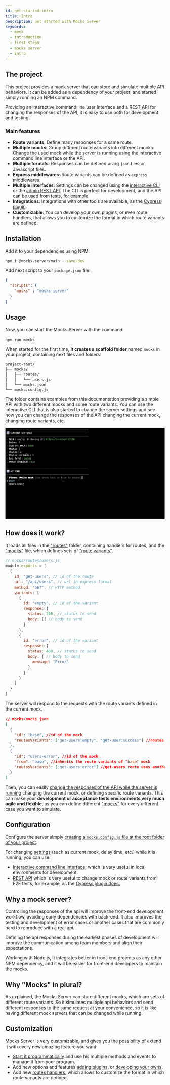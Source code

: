 ```yaml
---
id: get-started-intro
title: Intro
description: Get started with Mocks Server
keywords:
  - mock
  - introduction
  - first steps
  - mocks server
  - intro
---
```


## The project

This project provides a mock server that can store and simulate multiple API behaviors. It can be added as a dependency of your project, and started simply running an NPM command.

Providing an interactive command line user interface and a REST API for changing the responses of the API, it is easy to use both for development and testing.

### Main features

* __Route variants__: Define many responses for a same route.
* __Multiple mocks__: Group different route variants into different mocks. Change the used mock while the server is running using the interactive command line interface or the API.
* __Multiple formats__: Responses can be defined using `json` files or Javascript files.
* __Express middlewares__: Route variants can be defined as `express` middlewares.
* __Multiple interfaces__: Settings can be changed using the [interactive CLI](plugins-inquirer-cli.md) or the [admin REST API](plugins-admin-api). The CLI is perfect for development, and the API can be used from tests, for example.
* __Integrations__: Integrations with other tools are available, as the [Cypress plugin](integrations-cypress.md).
* __Customizable__: You can develop your own plugins, or even route handlers, that allows you to customize the format in which route variants are defined.

## Installation

Add it to your dependencies using NPM:

```bash
npm i @mocks-server/main --save-dev
```

Add next script to your `package.json` file:

```json
{
  "scripts": {
    "mocks" : "mocks-server"
  }
}
```

## Usage

Now, you can start the Mocks Server with the command:

```bash
npm run mocks
```

When started for the first time, __it creates a scaffold folder__ named `mocks` in your project, containing next files and folders:

```
project-root/
├── mocks/
│   ├── routes/
│   │   └── users.js
│   └── mocks.json
└── mocks.config.js
```

The folder contains examples from this documentation providing a simple API with two different mocks and some route variants. You can use the interactive CLI that is also started to change the server settings and see how you can change the responses of the API changing the current mock, changing route variants, etc.

![Interactive CLI](assets/inquirer-cli.gif)

## How does it work?

It loads all files in the ["routes"](get-started-routes.md) folder, containing handlers for routes, and the ["mocks"](get-started-mocks.md) file, which defines sets of ["route variants"](get-started-routes.md).

```js
// mocks/routes/users.js
module.exports = [
  {
    id: "get-users", // id of the route
    url: "/api/users", // url in express format
    method: "GET", // HTTP method
    variants: [
      {
        id: "empty", // id of the variant
        response: {
          status: 200, // status to send
          body: [] // body to send
        }
      },
      {
        id: "error", // id of the variant
        response: {
          status: 400, // status to send
          body: { // body to send
            message: "Error"
          }
        }
      }
    ]
  }
]
```

The server will respond to the requests with the route variants defined in the current mock.

```json
// mocks/mocks.json
[
  {
    "id": "base", //id of the mock
    "routesVariants": ["get-users:empty", "get-user:success"] //routes variants to use
  },
  {
    "id": "users-error", //id of the mock
    "from": "base", //inherits the route variants of "base" mock
    "routesVariants": ["get-users:error"] //get-users route uses another variant
  }
]
```

Then, you can easily [change the responses of the API while the server is running](#configuration) changing the current mock, or defining specific route variants. This can make your __development or acceptance tests environments very much agile and flexible__, as you can define different ["mocks"](get-started-mocks.md) for every different case you want to simulate.

## Configuration

Configure the server simply [creating a `mocks.config.js` file at the root folder of your project](configuration-file.md).

For changing [settings](configuration-options.md) (such as current mock, delay time, etc.) while it is running, you can use:
* [Interactive command line interface](plugins-inquirer-cli.md), which is very useful in local environments for development.
* [REST API](plugins-admin-api.md) which is very useful to change mock or route variants from E2E tests, for example, as the [Cypress plugin does.](integrations-cypress.md)

## Why a mock server?

Controlling the responses of the api will improve the front-end development workflow, avoiding early dependencies with back-end. It also improves the testing and development of error cases or another cases that are commonly hard to reproduce with a real api.

Defining the api responses during the earliest phases of development will improve the communication among team members and align their expectations.

Working with Node.js, it integrates better in front-end projects as any other NPM dependency, and it will be easier for front-end developers to maintain the mocks.

## Why "Mocks" in plural?

As explained, the Mocks Server can store different mocks, which are sets of different route variants. So it simulates multiple api behaviors and send different responses to the same request at your convenience, so it is like having different mock servers that can be changed while running.

## Customization

Mocks Server is very customizable, and gives you the possibility of extend it with every new amazing feature you want:

- [Start it programmatically](api-programmatic-usage.md) and use his multiple methods and events to manage it from your program.
- Add new options and features [adding plugins](plugins-adding-plugins.md), or [developing your owns](plugins-developing-plugins.md).
- Add new [routes handlers](api-routes-handler.md), which allows to customize the format in which route variants are defined.
